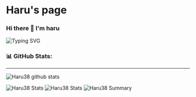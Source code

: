 # Haru's page

### Hi there 👋 I'm haru
![Typing SVG](https://readme-typing-svg.herokuapp.com?size=40&center=true&vCenter=true&width=1000&height=100&lines=HELLO+I+AM+HARU.;THANK+YOU+FOR+COMING.)

<!-- ### 🏆 GitHub Profile Trophy:
---
<a href="https://github.com/ryo-ma/github-profile-trophy">
  <img width=800 src="https://github-profile-trophy.vercel.app/?username=Haru38&column=8&theme=radical&no-frame=true&no-bg=true"/>
</a> -->


### 📊 GitHub Stats:
---
![Haru38 github stats](https://github-readme-stats.vercel.app/api?username=Haru38&theme=radical&show_icons=true&count_private=true)

![Haru38 Stats](https://github-profile-summary-cards.vercel.app/api/cards/repos-per-language?username=Haru38&theme=solarized_dark)
![Haru38 Stats](https://github-profile-summary-cards.vercel.app/api/cards/most-commit-language?username=Haru38&theme=solarized_dark)
![Haru38 Summary](https://github-profile-summary-cards.vercel.app/api/cards/profile-details?username=Haru38&theme=solarized_dark)

